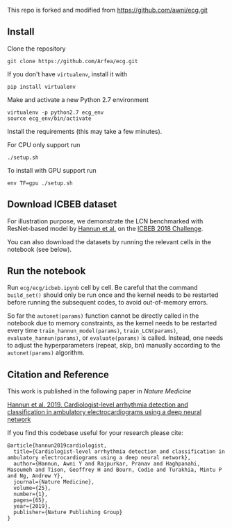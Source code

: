 This repo is forked and modified from https://github.com/awni/ecg.git

## Install 

Clone the repository

```
git clone https://github.com/Arfea/ecg.git
```

If you don't have `virtualenv`, install it with

```
pip install virtualenv
```

Make and activate a new Python 2.7 environment

```
virtualenv -p python2.7 ecg_env
source ecg_env/bin/activate
```

Install the requirements (this may take a few minutes).

For CPU only support run
```
./setup.sh
```

To install with GPU support run
```
env TF=gpu ./setup.sh
```
## Download ICBEB dataset
For illustration purpose, we demonstrate the LCN benchmarked with ResNet-based model by [Hannun et al.](https://www.nature.com/articles/s41591-018-0268-3) on the [ICBEB 2018 Challenge](http://2018.icbeb.org/Challenge.html).

You can also download the datasets by running the relevant cells in the notebook (see below).

## Run the notebook
Run `ecg/ecg/icbeb.ipynb` cell by cell. Be careful that the command `build_set()` should only be run once and the kernel needs to be restarted before running the subsequent codes, to avoid out-of-memory errors.

So far the `autonet(params)` function cannot be directly called in the notebook due to memory constraints, as the kernel needs to be restarted every time `train_hannun_model(params)`, `train_LCN(params)`, `evaluate_hannun(params)`, or `evaluate(params)` is called. Instead, one needs to adjust the hyperparameters (repeat, skip, bn) manually according to the `autonet(params)` algorithm.




## Citation and Reference

This work is published in the following paper in *Nature Medicine*

[Hannun et al. 2019. Cardiologist-level arrhythmia detection and classification in ambulatory electrocardiograms using a deep neural network](https://www.nature.com/articles/s41591-018-0268-3)

If you find this codebase useful for your research please cite:

```
@article{hannun2019cardiologist,
  title={Cardiologist-level arrhythmia detection and classification in ambulatory electrocardiograms using a deep neural network},
  author={Hannun, Awni Y and Rajpurkar, Pranav and Haghpanahi, Masoumeh and Tison, Geoffrey H and Bourn, Codie and Turakhia, Mintu P and Ng, Andrew Y},
  journal={Nature Medicine},
  volume={25},
  number={1},
  pages={65},
  year={2019},
  publisher={Nature Publishing Group}
}
```


